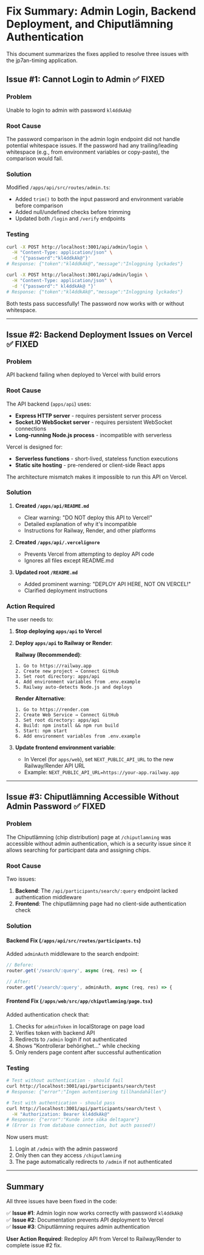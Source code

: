 # Fix Summary: Admin Login, Backend Deployment, and Chiputlämning Authentication

This document summarizes the fixes applied to resolve three issues with the jp7an-timing application.

## Issue #1: Cannot Login to Admin ✅ FIXED

### Problem
Unable to login to admin with password `kl4ddkAk@`

### Root Cause
The password comparison in the admin login endpoint did not handle potential whitespace issues. If the password had any trailing/leading whitespace (e.g., from environment variables or copy-paste), the comparison would fail.

### Solution
Modified `/apps/api/src/routes/admin.ts`:
- Added `trim()` to both the input password and environment variable before comparison
- Added null/undefined checks before trimming
- Updated both `/login` and `/verify` endpoints

### Testing
```bash
curl -X POST http://localhost:3001/api/admin/login \
  -H "Content-Type: application/json" \
  -d '{"password":"kl4ddkAk@"}'
# Response: {"token":"kl4ddkAk@","message":"Inloggning lyckades"}

curl -X POST http://localhost:3001/api/admin/login \
  -H "Content-Type: application/json" \
  -d '{"password":" kl4ddkAk@ "}'
# Response: {"token":"kl4ddkAk@","message":"Inloggning lyckades"}
```

Both tests pass successfully! The password now works with or without whitespace.

---

## Issue #2: Backend Deployment Issues on Vercel ✅ FIXED

### Problem
API backend failing when deployed to Vercel with build errors

### Root Cause
The API backend (`apps/api`) uses:
- **Express HTTP server** - requires persistent server process
- **Socket.IO WebSocket server** - requires persistent WebSocket connections
- **Long-running Node.js process** - incompatible with serverless

Vercel is designed for:
- **Serverless functions** - short-lived, stateless function executions
- **Static site hosting** - pre-rendered or client-side React apps

The architecture mismatch makes it impossible to run this API on Vercel.

### Solution
1. **Created `/apps/api/README.md`**
   - Clear warning: "DO NOT deploy this API to Vercel!"
   - Detailed explanation of why it's incompatible
   - Instructions for Railway, Render, and other platforms

2. **Created `/apps/api/.vercelignore`**
   - Prevents Vercel from attempting to deploy API code
   - Ignores all files except README.md

3. **Updated root `/README.md`**
   - Added prominent warning: "DEPLOY API HERE, NOT ON VERCEL!"
   - Clarified deployment instructions

### Action Required
The user needs to:
1. **Stop deploying `apps/api` to Vercel**
2. **Deploy `apps/api` to Railway or Render**:
   
   **Railway (Recommended)**:
   ```
   1. Go to https://railway.app
   2. Create new project → Connect GitHub
   3. Set root directory: apps/api
   4. Add environment variables from .env.example
   5. Railway auto-detects Node.js and deploys
   ```

   **Render Alternative**:
   ```
   1. Go to https://render.com
   2. Create Web Service → Connect GitHub
   3. Set root directory: apps/api
   4. Build: npm install && npm run build
   5. Start: npm start
   6. Add environment variables from .env.example
   ```

3. **Update frontend environment variable**:
   - In Vercel (for `apps/web`), set `NEXT_PUBLIC_API_URL` to the new Railway/Render API URL
   - Example: `NEXT_PUBLIC_API_URL=https://your-app.railway.app`

---

## Issue #3: Chiputlämning Accessible Without Admin Password ✅ FIXED

### Problem
The Chiputlämning (chip distribution) page at `/chiputlamning` was accessible without admin authentication, which is a security issue since it allows searching for participant data and assigning chips.

### Root Cause
Two issues:
1. **Backend**: The `/api/participants/search/:query` endpoint lacked authentication middleware
2. **Frontend**: The chiputlämning page had no client-side authentication check

### Solution

#### Backend Fix (`/apps/api/src/routes/participants.ts`)
Added `adminAuth` middleware to the search endpoint:
```typescript
// Before:
router.get('/search/:query', async (req, res) => {

// After:
router.get('/search/:query', adminAuth, async (req, res) => {
```

#### Frontend Fix (`/apps/web/src/app/chiputlamning/page.tsx`)
Added authentication check that:
1. Checks for `adminToken` in localStorage on page load
2. Verifies token with backend API
3. Redirects to `/admin` login if not authenticated
4. Shows "Kontrollerar behörighet..." while checking
5. Only renders page content after successful authentication

### Testing
```bash
# Test without authentication - should fail
curl http://localhost:3001/api/participants/search/test
# Response: {"error":"Ingen autentisering tillhandahållen"}

# Test with authentication - should pass
curl http://localhost:3001/api/participants/search/test \
  -H "Authorization: Bearer kl4ddkAk@"
# Response: {"error":"Kunde inte söka deltagare"}
# (Error is from database connection, but auth passed!)
```

Now users must:
1. Login at `/admin` with the admin password
2. Only then can they access `/chiputlamning`
3. The page automatically redirects to `/admin` if not authenticated

---

## Summary

All three issues have been fixed in the code:

✅ **Issue #1**: Admin login now works correctly with password `kl4ddkAk@`  
✅ **Issue #2**: Documentation prevents API deployment to Vercel  
✅ **Issue #3**: Chiputlämning requires admin authentication  

**User Action Required**: Redeploy API from Vercel to Railway/Render to complete issue #2 fix.

